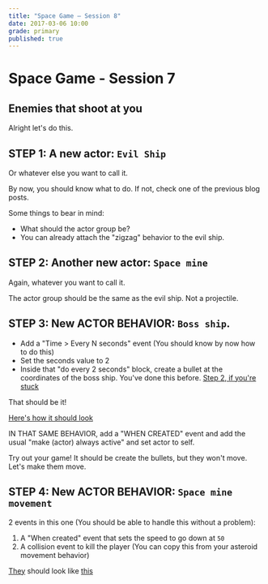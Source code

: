 ```yaml
---
title: "Space Game — Session 8"
date: 2017-03-06 10:00
grade: primary
published: true
---
```


# Space Game - Session 7

## Enemies that shoot at you

Alright let's do this.

## STEP 1: A new actor: `Evil Ship`

Or whatever else you want to call it.

By now, you should know what to do. If not, check one of the previous blog posts.

Some things to bear in mind:

- What should the actor group be?
- You can already attach the "zigzag" behavior to the evil ship.

## STEP 2: Another new actor: `Space mine`

Again, whatever you want to call it.

The actor group should be the same as the evil ship. Not a projectile.

## STEP 3: New __ACTOR BEHAVIOR__: `Boss ship`.

- Add a "Time > Every N seconds" event (You should know by now how to do this)
- Set the seconds value to 2
- Inside that "do every 2 seconds" block, create a bullet at the coordinates of the boss ship. You've done this before. [Step 2, if you're stuck](https://cgp-2017.github.io/blog/2017/02/09/space-game-4.html)

That should be it!

[Here's how it should look](http://i.imgur.com/C1YLEca.png)

IN THAT SAME BEHAVIOR, add a "WHEN CREATED" event and add the usual "make (actor) always active" and set actor to self.

Try out your game! It should be create the bullets, but they won't move. Let's make them move.

## STEP 4: New __ACTOR BEHAVIOR__: `Space mine movement`

2 events in this one (You should be able to handle this without a problem):

1. A "When created" event that sets the speed to go down at `50`
2. A collision event to kill the player (You can copy this from your asteroid movement behavior)


[They](http://i.imgur.com/hHSPqXv.png) should look like [this](http://i.imgur.com/bAhzDjW.png)

